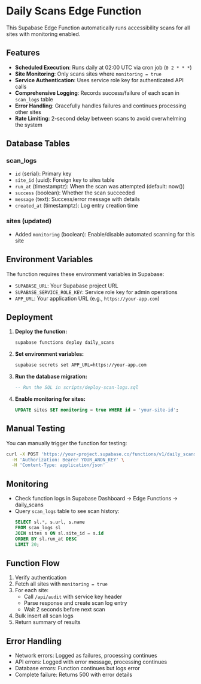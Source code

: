 # Daily Scans Edge Function

This Supabase Edge Function automatically runs accessibility scans for all sites with monitoring enabled.

## Features

- **Scheduled Execution**: Runs daily at 02:00 UTC via cron job (`0 2 * * *`)
- **Site Monitoring**: Only scans sites where `monitoring = true`
- **Service Authentication**: Uses service role key for authenticated API calls
- **Comprehensive Logging**: Records success/failure of each scan in `scan_logs` table
- **Error Handling**: Gracefully handles failures and continues processing other sites
- **Rate Limiting**: 2-second delay between scans to avoid overwhelming the system

## Database Tables

### scan_logs
- `id` (serial): Primary key
- `site_id` (uuid): Foreign key to sites table
- `run_at` (timestamptz): When the scan was attempted (default: now())
- `success` (boolean): Whether the scan succeeded
- `message` (text): Success/error message with details
- `created_at` (timestamptz): Log entry creation time

### sites (updated)
- Added `monitoring` (boolean): Enable/disable automated scanning for this site

## Environment Variables

The function requires these environment variables in Supabase:

- `SUPABASE_URL`: Your Supabase project URL
- `SUPABASE_SERVICE_ROLE_KEY`: Service role key for admin operations
- `APP_URL`: Your application URL (e.g., `https://your-app.com`)

## Deployment

1. **Deploy the function:**
   ```bash
   supabase functions deploy daily_scans
   ```

2. **Set environment variables:**
   ```bash
   supabase secrets set APP_URL=https://your-app.com
   ```

3. **Run the database migration:**
   ```sql
   -- Run the SQL in scripts/deploy-scan-logs.sql
   ```

4. **Enable monitoring for sites:**
   ```sql
   UPDATE sites SET monitoring = true WHERE id = 'your-site-id';
   ```

## Manual Testing

You can manually trigger the function for testing:

```bash
curl -X POST 'https://your-project.supabase.co/functions/v1/daily_scans' \
  -H 'Authorization: Bearer YOUR_ANON_KEY' \
  -H 'Content-Type: application/json'
```

## Monitoring

- Check function logs in Supabase Dashboard → Edge Functions → daily_scans
- Query `scan_logs` table to see scan history:
  ```sql
  SELECT sl.*, s.url, s.name 
  FROM scan_logs sl 
  JOIN sites s ON sl.site_id = s.id 
  ORDER BY sl.run_at DESC 
  LIMIT 20;
  ```

## Function Flow

1. Verify authentication
2. Fetch all sites with `monitoring = true`
3. For each site:
   - Call `/api/audit` with service key header
   - Parse response and create scan log entry
   - Wait 2 seconds before next scan
4. Bulk insert all scan logs
5. Return summary of results

## Error Handling

- Network errors: Logged as failures, processing continues
- API errors: Logged with error message, processing continues
- Database errors: Function continues but logs error
- Complete failure: Returns 500 with error details 